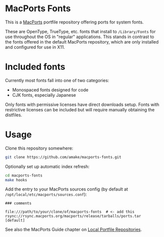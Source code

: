 # MacPorts Fonts

This is a [MacPorts](https://www.macports.org/) portfile repository offering
ports for system fonts.

These are OpenType, TrueType, etc. fonts that install to `/Library/Fonts` for
use throughout the OS in "regular" applications. This stands in contrast to the
fonts offered in the default MacPorts repository, which are only installed and
configured for use in X11.

# Included fonts

Currently most fonts fall into one of two categories:

- Monospaced fonts designed for code
- CJK fonts, especially Japanese

Only fonts with permissive licenses have direct downloads setup. Fonts with
restrictive licenses can be included but will require manually obtaining the
distfiles.

# Usage

Clone this repository somewhere:

```sh
git clone https://github.com/amake/macports-fonts.git
```

Optionally set up automatic index refresh:

```sh
cd macports-fonts
make hooks
```

Add the entry to your MacPorts sources config (by default at
`/opt/local/etc/macports/sources.conf`):

```
### comments

file:///path/to/your/clone/of/macports-fonts  # <- add this
rsync://rsync.macports.org/macports/release/tarballs/ports.tar [default]
```

See also the MacPorts Guide chapter on [Local Portfile
Repositories](https://guide.macports.org/chunked/development.local-repositories.html).
